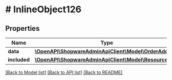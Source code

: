# # InlineObject126

## Properties

Name | Type | Description | Notes
------------ | ------------- | ------------- | -------------
**data** | [**\OpenAPI\ShopwareAdminApiClient\Model\OrderAddress**](OrderAddress.md) |  | [optional]
**included** | [**\OpenAPI\ShopwareAdminApiClient\Model\Resource[]**](Resource.md) |  | [optional]

[[Back to Model list]](../../README.md#models) [[Back to API list]](../../README.md#endpoints) [[Back to README]](../../README.md)
